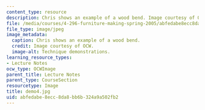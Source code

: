 ```yaml
---
content_type: resource
description: Chris shows an example of a wood bend. Image courtesy of OCW.
file: /media/courses/4-296-furniture-making-spring-2005/abfedabe8ecc8da8bb6b324a9a502fb2_demo4.jpg
file_type: image/jpeg
image_metadata:
  caption: Chris shows an example of a wood bend.
  credit: Image courtesy of OCW.
  image-alt: Technique demonstrations.
learning_resource_types:
- Lecture Notes
ocw_type: OCWImage
parent_title: Lecture Notes
parent_type: CourseSection
resourcetype: Image
title: demo4.jpg
uid: abfedabe-8ecc-8da8-bb6b-324a9a502fb2
---
```

